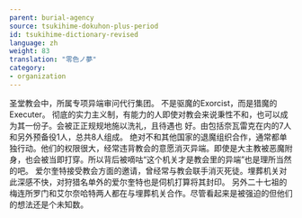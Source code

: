 ```yaml
---
parent: burial-agency
source: tsukihime-dokuhon-plus-period
id: tsukihime-dictionary-revised
language: zh
weight: 83
translation: "零色ノ夢"
category:
- organization
---
```


圣堂教会中，所属专项异端审问代行集团。
不是驱魔的Exorcist，而是猎魔的Executer。
彻底的实力主义制，有能力的人即使对教会来说秉性不和，也可以成为其一份子。会被正正规规地施以洗礼，且待遇也 好。由包括奈瓦雷克在内的7人和另外预备役1人，总共8人组成。
绝对不和其他国家的退魔组织合作，通常都单独行动。他们的权限很大，经常违背教会的意愿消灭异端。即使是大主教被恶魔附身，也会被当即打穿。所以背后被嘀咕“这个机关才是教会里的异端”也是理所当然的吧。
爱尔奎特接受教会方面的邀请，曾经常与教会联手消灭死徒。埋葬机关对此深感不快，对狩猎名单外的爱尔奎特也是伺机打算将其封印。
另外二十七祖的梅连所罗门和艾尔奈哈特两人都在与埋葬机关合作。尽管看起来是被强迫的但他们的想法还是个未知数。
